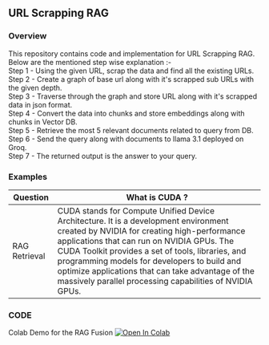 ## URL Scrapping RAG

### Overview
This repository contains code and implementation for URL Scrapping RAG.  
Below are the mentioned step wise explanation :-  
Step 1 - Using the given URL, scrap the data and find all the existing URLs.  
Step 2 - Create a graph of base url along with it's scrapped sub URLs with the given depth.  
Step 3 - Traverse through the graph and store URL along with it's scrapped data in json format.  
Step 4 - Convert the data into chunks and store embeddings along with chunks in Vector DB.  
Step 5 - Retrieve the most 5 relevant documents related to query from DB.  
Step 6 - Send the query along with documents to llama 3.1 deployed on Groq.  
Step 7 - The returned output is the answer to your query.  

### Examples
Question | What is CUDA ? |
--- | --- 
RAG Retrieval | CUDA stands for Compute Unified Device Architecture. It is a development environment created by NVIDIA for creating high-performance applications that can run on NVIDIA GPUs. The CUDA Toolkit provides a set of tools, libraries, and programming models for developers to build and optimize applications that can take advantage of the massively parallel processing capabilities of NVIDIA GPUs.

### CODE
Colab Demo for the RAG Fusion <a href="https://colab.research.google.com/github/lancedb/vectordb-recipes/blob/main/examples/URL-Scrapping-RAG/main.ipynb"><img src="https://colab.research.google.com/assets/colab-badge.svg" alt="Open In Colab"></a>
